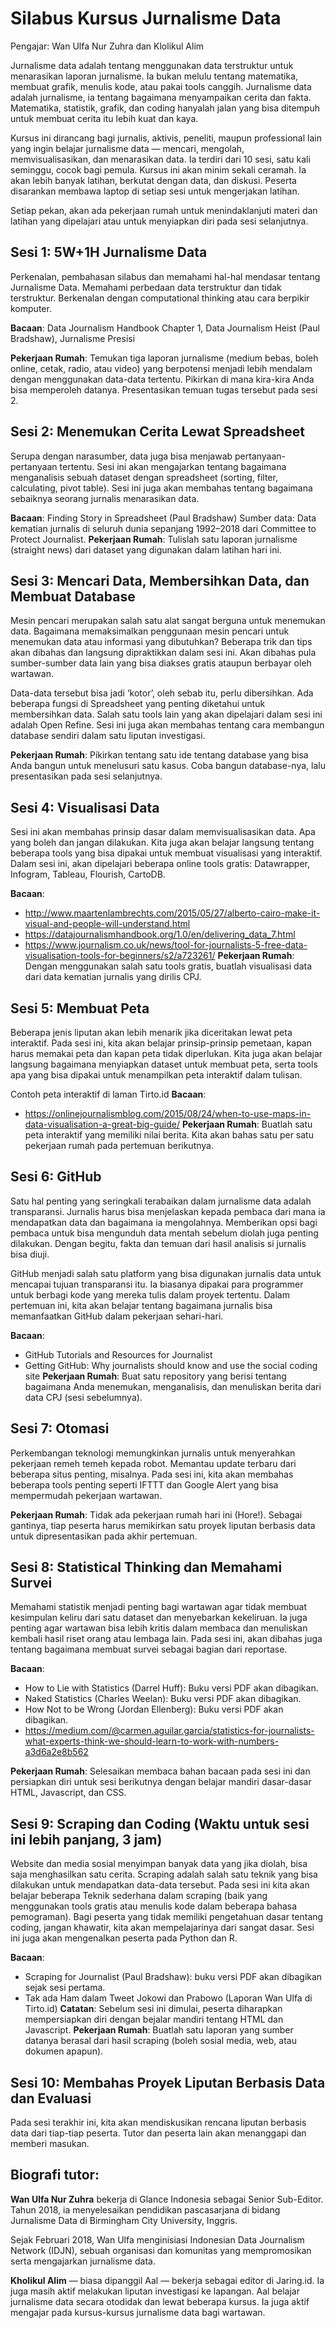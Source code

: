 # Silabus Kursus Jurnalisme Data

Pengajar: Wan Ulfa Nur Zuhra dan Klolikul Alim

Jurnalisme data adalah tentang menggunakan data terstruktur untuk menarasikan laporan jurnalisme. Ia bukan melulu tentang matematika, membuat grafik, menulis kode, atau pakai tools canggih. Jurnalisme data adalah jurnalisme, ia tentang bagaimana menyampaikan cerita dan fakta. Matematika, statistik, grafik, dan coding hanyalah jalan yang bisa ditempuh untuk membuat cerita itu lebih kuat dan kaya.

Kursus ini dirancang bagi jurnalis, aktivis, peneliti, maupun professional lain yang ingin belajar jurnalisme data — mencari, mengolah, memvisualisasikan, dan menarasikan data. Ia terdiri dari 10 sesi, satu kali seminggu, cocok bagi pemula.
Kursus ini akan minim sekali ceramah. Ia akan lebih banyak latihan, berkutat dengan data, dan diskusi. Peserta disarankan membawa laptop di setiap sesi untuk mengerjakan latihan.

Setiap pekan, akan ada pekerjaan rumah untuk menindaklanjuti materi dan latihan yang dipelajari atau untuk menyiapkan diri pada sesi selanjutnya.

## Sesi 1: 5W+1H Jurnalisme Data
Perkenalan, pembahasan silabus dan memahami hal-hal mendasar tentang Jurnalisme Data. Memahami perbedaan data terstruktur dan tidak terstruktur. Berkenalan dengan computational thinking atau cara berpikir komputer.

<b>Bacaan</b>: Data Journalism Handbook Chapter 1, Data Journalism Heist (Paul Bradshaw), Jurnalisme Presisi

<b>Pekerjaan Rumah</b>: Temukan tiga laporan jurnalisme (medium bebas, boleh online, cetak, radio, atau video) yang berpotensi menjadi lebih mendalam dengan menggunakan data-data tertentu. Pikirkan di mana kira-kira Anda bisa memperoleh datanya. Presentasikan temuan tugas tersebut pada sesi 2.

## Sesi 2: Menemukan Cerita Lewat Spreadsheet
Serupa dengan narasumber, data juga bisa menjawab pertanyaan-pertanyaan tertentu. Sesi ini akan mengajarkan tentang bagaimana menganalisis sebuah dataset dengan spreadsheet (sorting, filter, calculating, pivot table). Sesi ini juga akan membahas tentang bagaimana sebaiknya seorang jurnalis menarasikan data.

<b>Bacaan</b>: Finding Story in Spreadsheet (Paul Bradshaw)
Sumber data: Data kematian jurnalis di seluruh dunia sepanjang 1992–2018 dari Committee to Protect Journalist.
<b>Pekerjaan Rumah</b>: Tulislah satu laporan jurnalisme (straight news) dari dataset yang digunakan dalam latihan hari ini.

## Sesi 3: Mencari Data, Membersihkan Data, dan Membuat Database
Mesin pencari merupakan salah satu alat sangat berguna untuk menemukan data. Bagaimana memaksimalkan penggunaan mesin pencari untuk menemukan data atau informasi yang dibutuhkan? Beberapa trik dan tips akan dibahas dan langsung dipraktikkan dalam sesi ini. Akan dibahas pula sumber-sumber data lain yang bisa diakses gratis ataupun berbayar oleh wartawan.

Data-data tersebut bisa jadi ‘kotor’, oleh sebab itu, perlu dibersihkan. Ada beberapa fungsi di Spreadsheet yang penting diketahui untuk membersihkan data. Salah satu tools lain yang akan dipelajari dalam sesi ini adalah Open Refine.
Sesi ini juga akan membahas tentang cara membangun database sendiri dalam satu liputan investigasi.

<b>Pekerjaan Rumah</b>: Pikirkan tentang satu ide tentang database yang bisa Anda bangun untuk menelusuri satu kasus. Coba bangun database-nya, lalu presentasikan pada sesi selanjutnya.

## Sesi 4: Visualisasi Data
Sesi ini akan membahas prinsip dasar dalam memvisualisasikan data. Apa yang boleh dan jangan dilakukan. Kita juga akan belajar langsung tentang beberapa tools yang bisa dipakai untuk membuat visualisasi yang interaktif.
Dalam sesi ini, akan dipelajari beberapa online tools gratis: Datawrapper, Infogram, Tableau, Flourish, CartoDB.

<b>Bacaan</b>:
- http://www.maartenlambrechts.com/2015/05/27/alberto-cairo-make-it-visual-and-people-will-understand.html
- https://datajournalismhandbook.org/1.0/en/delivering_data_7.html
- https://www.journalism.co.uk/news/tool-for-journalists-5-free-data-visualisation-tools-for-beginners/s2/a723261/
<b>Pekerjaan Rumah</b>: Dengan menggunakan salah satu tools gratis, buatlah visualisasi data dari data kematian jurnalis yang dirilis CPJ.

## Sesi 5: Membuat Peta
Beberapa jenis liputan akan lebih menarik jika diceritakan lewat peta interaktif. Pada sesi ini, kita akan belajar prinsip-prinsip pemetaan, kapan harus memakai peta dan kapan peta tidak diperlukan. Kita juga akan belajar langsung bagaimana menyiapkan dataset untuk membuat peta, serta tools apa yang bisa dipakai untuk menampilkan peta interaktif dalam tulisan.

Contoh peta interaktif di laman Tirto.id
<b>Bacaan</b>:
- https://onlinejournalismblog.com/2015/08/24/when-to-use-maps-in-data-visualisation-a-great-big-guide/
<b>Pekerjaan Rumah</b>: Buatlah satu peta interaktif yang memiliki nilai berita. Kita akan bahas satu per satu pekerjaan rumah pada pertemuan berikutnya.

## Sesi 6: GitHub
Satu hal penting yang seringkali terabaikan dalam jurnalisme data adalah transparansi. Jurnalis harus bisa menjelaskan kepada pembaca dari mana ia mendapatkan data dan bagaimana ia mengolahnya. Memberikan opsi bagi pembaca untuk bisa mengunduh data mentah sebelum diolah juga penting dilakukan. Dengan begitu, fakta dan temuan dari hasil analisis si jurnalis bisa diuji.

GitHub menjadi salah satu platform yang bisa digunakan jurnalis data untuk mencapai tujuan transparansi itu. Ia biasanya dipakai para programmer untuk berbagi kode yang mereka tulis dalam proyek tertentu. Dalam pertemuan ini, kita akan belajar tentang bagaimana jurnalis bisa memanfaatkan GitHub dalam pekerjaan sehari-hari.

<b>Bacaan</b>:
- GitHub Tutorials and Resources for Journalist
- Getting GitHub: Why journalists should know and use the social coding site
<b>Pekerjaan Rumah</b>: Buat satu repository yang berisi tentang bagaimana Anda menemukan, menganalisis, dan menuliskan berita dari data CPJ (sesi sebelumnya).

## Sesi 7: Otomasi
Perkembangan teknologi memungkinkan jurnalis untuk menyerahkan pekerjaan remeh temeh kepada robot. Memantau update terbaru dari beberapa situs penting, misalnya. Pada sesi ini, kita akan membahas beberapa tools penting seperti IFTTT dan Google Alert yang bisa mempermudah pekerjaan wartawan.

<b>Pekerjaan Rumah</b>: Tidak ada pekerjaan rumah hari ini (Hore!). Sebagai gantinya, tiap peserta harus memikirkan satu proyek liputan berbasis data untuk dipresentasikan pada akhir pertemuan.

## Sesi 8: Statistical Thinking dan Memahami Survei
Memahami statistik menjadi penting bagi wartawan agar tidak membuat kesimpulan keliru dari satu dataset dan menyebarkan kekeliruan. Ia juga penting agar wartawan bisa lebih kritis dalam membaca dan menuliskan kembali hasil riset orang atau lembaga lain. Pada sesi ini, akan dibahas juga tentang bagaimana membuat survei sebagai bagian dari reportase.

<b>Bacaan</b>:
- How to Lie with Statistics (Darrel Huff): Buku versi PDF akan dibagikan.
- Naked Statistics (Charles Weelan): Buku versi PDF akan dibagikan.
- How Not to be Wrong (Jordan Ellenberg): Buku versi PDF akan dibagikan.
- https://medium.com/@carmen.aguilar.garcia/statistics-for-journalists-what-experts-think-we-should-learn-to-work-with-numbers-a3d6a2e8b562

<b>Pekerjaan Rumah</b>: Selesaikan membaca bahan bacaan pada sesi ini dan persiapkan diri untuk sesi berikutnya dengan belajar mandiri dasar-dasar HTML, Javascript, dan CSS.

## Sesi 9: Scraping dan Coding (Waktu untuk sesi ini lebih panjang, 3 jam)
Website dan media sosial menyimpan banyak data yang jika diolah, bisa saja menghasilkan satu cerita. Scraping adalah salah satu teknik yang bisa dilakukan untuk mendapatkan data-data tersebut. Pada sesi ini kita akan belajar beberapa Teknik sederhana dalam scraping (baik yang menggunakan tools gratis atau menulis kode dalam beberapa bahasa pemograman). Bagi peserta yang tidak memiliki pengetahuan dasar tentang coding, jangan khawatir, kita akan mempelajarinya dari sangat dasar.
Sesi ini juga akan mengenalkan peserta pada Python dan R.

<b>Bacaan</b>:
- Scraping for Journalist (Paul Bradshaw): buku versi PDF akan dibagikan sejak sesi pertama.
- Tak ada Ham dalam Tweet Jokowi dan Prabowo (Laporan Wan Ulfa di Tirto.id)
<b>Catatan</b>: Sebelum sesi ini dimulai, peserta diharapkan mempersiapkan diri dengan bejalar mandiri tentang HTML dan Javascript.
<b>Pekerjaan Rumah</b>: Buatlah satu laporan yang sumber datanya berasal dari hasil scraping (boleh sosial media, web, atau dokumen apapun).

## Sesi 10: Membahas Proyek Liputan Berbasis Data dan Evaluasi
Pada sesi terakhir ini, kita akan mendiskusikan rencana liputan berbasis data dari tiap-tiap peserta. Tutor dan peserta lain akan menanggapi dan memberi masukan.





## Biografi tutor:
<b>Wan Ulfa Nur Zuhra</b> bekerja di Glance Indonesia sebagai Senior Sub-Editor. Tahun 2018, ia menyelesaikan pendidikan pascasarjana di bidang Jurnalisme Data di Birmingham City University, Inggris.

Sejak Februari 2018, Wan Ulfa menginisiasi Indonesian Data Journalism Network (IDJN), sebuah organisasi dan komunitas yang mempromosikan serta mengajarkan jurnalisme data.

<b>Kholikul Alim</b> — biasa dipanggil Aal — bekerja sebagai editor di Jaring.id. Ia juga masih aktif melakukan liputan investigasi ke lapangan. Aal belajar jurnalisme data secara otodidak dan lewat beberapa kursus. Ia juga aktif mengajar pada kursus-kursus jurnalisme data bagi wartawan.
